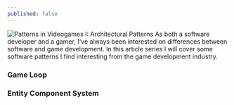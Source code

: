 ```yaml
---
published: false
---
```

![Patterns in Videogames I: Architectural Patterns]({{site.baseurl}}/images/patterns-in-videogames-i-architectural-patterns.png)
As both a software developer and a gamer, I've always been interested on differences between software and game development. In this article series I will cover some software patterns I find interesting from the game development industry.

### Game Loop

### Entity Component System
